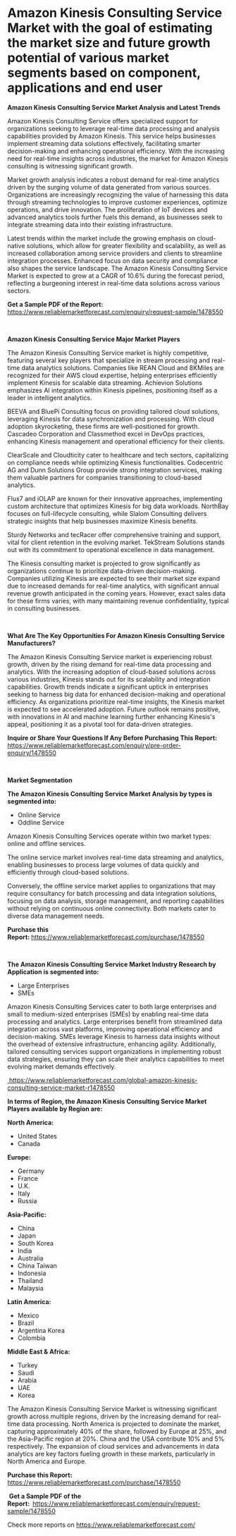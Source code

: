 <p><h1>Amazon Kinesis Consulting Service Market with the goal of estimating the market size and future growth potential of various market segments based on component, applications and end user</h1></p><p><strong>Amazon Kinesis Consulting Service Market Analysis and Latest Trends</strong></p>
<p><p>Amazon Kinesis Consulting Service offers specialized support for organizations seeking to leverage real-time data processing and analysis capabilities provided by Amazon Kinesis. This service helps businesses implement streaming data solutions effectively, facilitating smarter decision-making and enhancing operational efficiency. With the increasing need for real-time insights across industries, the market for Amazon Kinesis consulting is witnessing significant growth.</p><p>Market growth analysis indicates a robust demand for real-time analytics driven by the surging volume of data generated from various sources. Organizations are increasingly recognizing the value of harnessing this data through streaming technologies to improve customer experiences, optimize operations, and drive innovation. The proliferation of IoT devices and advanced analytics tools further fuels this demand, as businesses seek to integrate streaming data into their existing infrastructure.</p><p>Latest trends within the market include the growing emphasis on cloud-native solutions, which allow for greater flexibility and scalability, as well as increased collaboration among service providers and clients to streamline integration processes. Enhanced focus on data security and compliance also shapes the service landscape. The Amazon Kinesis Consulting Service Market is expected to grow at a CAGR of 10.6% during the forecast period, reflecting a burgeoning interest in real-time data solutions across various sectors.</p></p>
<p><strong>Get a Sample PDF of the Report:&nbsp;</strong> <a href="https://www.reliablemarketforecast.com/enquiry/request-sample/1478550?utm_campaign=3323&utm_medium=2&utm_source=Github&utm_content=ia&utm_term=23032025&utm_id=amazon-kinesis-consulting-service">https://www.reliablemarketforecast.com/enquiry/request-sample/1478550</a></p>
<p>&nbsp;</p>
<p><strong>Amazon Kinesis Consulting Service Major Market Players</strong></p>
<p><p>The Amazon Kinesis Consulting Service market is highly competitive, featuring several key players that specialize in stream processing and real-time data analytics solutions. Companies like REAN Cloud and 8KMiles are recognized for their AWS cloud expertise, helping enterprises efficiently implement Kinesis for scalable data streaming. Achievion Solutions emphasizes AI integration within Kinesis pipelines, positioning itself as a leader in intelligent analytics.</p><p>BEEVA and BluePi Consulting focus on providing tailored cloud solutions, leveraging Kinesis for data synchronization and processing. With cloud adoption skyrocketing, these firms are well-positioned for growth. Cascadeo Corporation and Classmethod excel in DevOps practices, enhancing Kinesis management and operational efficiency for their clients.</p><p>ClearScale and Cloudticity cater to healthcare and tech sectors, capitalizing on compliance needs while optimizing Kinesis functionalities. Codecentric AG and Dunn Solutions Group provide strong integration services, making them valuable partners for companies transitioning to cloud-based analytics.</p><p>Flux7 and iOLAP are known for their innovative approaches, implementing custom architecture that optimizes Kinesis for big data workloads. NorthBay focuses on full-lifecycle consulting, while Slalom Consulting delivers strategic insights that help businesses maximize Kinesis benefits.</p><p>Sturdy Networks and tecRacer offer comprehensive training and support, vital for client retention in the evolving market. TekStream Solutions stands out with its commitment to operational excellence in data management.</p><p>The Kinesis consulting market is projected to grow significantly as organizations continue to prioritize data-driven decision-making. Companies utilizing Kinesis are expected to see their market size expand due to increased demands for real-time analytics, with significant annual revenue growth anticipated in the coming years. However, exact sales data for these firms varies, with many maintaining revenue confidentiality, typical in consulting businesses.</p></p>
<p>&nbsp;</p>
<p><strong>What Are The Key Opportunities For Amazon Kinesis Consulting Service Manufacturers?</strong></p>
<p><p>The Amazon Kinesis Consulting Service market is experiencing robust growth, driven by the rising demand for real-time data processing and analytics. With the increasing adoption of cloud-based solutions across various industries, Kinesis stands out for its scalability and integration capabilities. Growth trends indicate a significant uptick in enterprises seeking to harness big data for enhanced decision-making and operational efficiency. As organizations prioritize real-time insights, the Kinesis market is expected to see accelerated adoption. Future outlook remains positive, with innovations in AI and machine learning further enhancing Kinesis's appeal, positioning it as a pivotal tool for data-driven strategies.</p></p>
<p><strong>Inquire or Share Your Questions If Any Before Purchasing This Report:</strong> <a href="https://www.reliablemarketforecast.com/enquiry/pre-order-enquiry/1478550?utm_campaign=3323&utm_medium=2&utm_source=Github&utm_content=ia&utm_term=23032025&utm_id=amazon-kinesis-consulting-service">https://www.reliablemarketforecast.com/enquiry/pre-order-enquiry/1478550</a></p>
<p>&nbsp;</p>
<p><strong>Market Segmentation</strong></p>
<p><strong>The Amazon Kinesis Consulting Service Market Analysis by types is segmented into:</strong></p>
<p><ul><li>Online Service</li><li>Oddline Service</li></ul></p>
<p><p>Amazon Kinesis Consulting Services operate within two market types: online and offline services. </p><p>The online service market involves real-time data streaming and analytics, enabling businesses to process large volumes of data quickly and efficiently through cloud-based solutions. </p><p>Conversely, the offline service market applies to organizations that may require consultancy for batch processing and data integration solutions, focusing on data analysis, storage management, and reporting capabilities without relying on continuous online connectivity. Both markets cater to diverse data management needs.</p></p>
<p><strong>Purchase this Report:&nbsp;</strong><a href="https://www.reliablemarketforecast.com/purchase/1478550?utm_campaign=3323&utm_medium=2&utm_source=Github&utm_content=ia&utm_term=23032025&utm_id=amazon-kinesis-consulting-service">https://www.reliablemarketforecast.com/purchase/1478550</a></p>
<p>&nbsp;</p>
<p><strong>The Amazon Kinesis Consulting Service Market Industry Research by Application is segmented into:</strong></p>
<p><ul><li>Large Enterprises</li><li>SMEs</li></ul></p>
<p><p>Amazon Kinesis Consulting Services cater to both large enterprises and small to medium-sized enterprises (SMEs) by enabling real-time data processing and analytics. Large enterprises benefit from streamlined data integration across vast platforms, improving operational efficiency and decision-making. SMEs leverage Kinesis to harness data insights without the overhead of extensive infrastructure, enhancing agility. Additionally, tailored consulting services support organizations in implementing robust data strategies, ensuring they can scale their analytics capabilities to meet evolving market demands effectively.</p></p>
<p><a href="https://www.reliablemarketforecast.com/global-amazon-kinesis-consulting-service-market-r1478550?utm_campaign=3323&utm_medium=2&utm_source=Github&utm_content=ia&utm_term=23032025&utm_id=amazon-kinesis-consulting-service">&nbsp;https://www.reliablemarketforecast.com/global-amazon-kinesis-consulting-service-market-r1478550</a></p>
<p><strong>In terms of Region, the Amazon Kinesis Consulting Service Market Players available by Region are:</strong></p>
<p>
    <p> <strong> North America: </strong>
        <ul>
            <li>United States</li>
            <li>Canada</li>
        </ul>
        </p> 
    <p> <strong> Europe: </strong>
        <ul>
            <li>Germany</li>
            <li>France</li>
            <li>U.K.</li>
            <li>Italy</li>
            <li>Russia</li>
        </ul>
        </p> 
    <p> <strong> Asia-Pacific: </strong>
        <ul>
            <li>China</li>
            <li>Japan</li>
            <li>South Korea</li>
            <li>India</li>
            <li>Australia</li>
            <li>China Taiwan</li>
            <li>Indonesia</li>
            <li>Thailand</li>
            <li>Malaysia</li>
        </ul>
        </p> 
    <p> <strong> Latin America: </strong>
        <ul>
            <li>Mexico</li>
            <li>Brazil</li>
            <li>Argentina Korea</li>
            <li>Colombia</li>
        </ul>
        </p> 
    <p> <strong> Middle East & Africa: </strong>
        <ul>
            <li>Turkey</li>
            <li>Saudi</li>
            <li>Arabia</li>
            <li>UAE</li>
            <li>Korea</li>
        </ul>
    </p>
    </p>
<p><p>The Amazon Kinesis Consulting Service Market is witnessing significant growth across multiple regions, driven by the increasing demand for real-time data processing. North America is projected to dominate the market, capturing approximately 40% of the share, followed by Europe at 25%, and the Asia-Pacific region at 20%. China and the USA contribute 10% and 5% respectively. The expansion of cloud services and advancements in data analytics are key factors fueling growth in these markets, particularly in North America and Europe.</p></p>
<p><strong>Purchase this Report: </strong><a href="https://www.reliablemarketforecast.com/purchase/1478550?utm_campaign=3323&utm_medium=2&utm_source=Github&utm_content=ia&utm_term=23032025&utm_id=amazon-kinesis-consulting-service">https://www.reliablemarketforecast.com/purchase/1478550</a></p>
<p>&nbsp;<strong>Get a Sample PDF of the Report:&nbsp;&nbsp;</strong><a href="https://www.reliablemarketforecast.com/enquiry/request-sample/1478550?utm_campaign=3323&utm_medium=2&utm_source=Github&utm_content=ia&utm_term=23032025&utm_id=amazon-kinesis-consulting-service">https://www.reliablemarketforecast.com/enquiry/request-sample/1478550</a></p>
<p><strong></strong></p>
<p>Check more reports on <a href="https://www.reliablemarketforecast.com/?utm_campaign=3323&utm_medium=2&utm_source=Github&utm_content=ia&utm_term=23032025&utm_id=amazon-kinesis-consulting-service">https://www.reliablemarketforecast.com/</a></p>